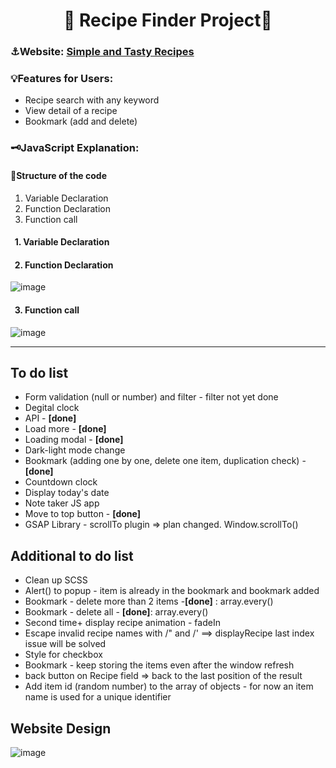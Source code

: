 <h1 align="center">🥗 Recipe Finder Project🥗 </h1>
<h3 align="left">⚓Website: <a href = "https://yukiramu.github.io/Recipe-Finder/">Simple and Tasty Recipes</a></h3>

<h3 align="left">💡Features for Users:</h3>
<ul>
<li>Recipe search with any keyword</li>
<li>View detail of a recipe</li>
<li>Bookmark (add and delete)</li>
</ul>

<h3 align="left">🗝️JavaScript Explanation:</h3>
<h4>🧱Structure of the code</h4>
<ol>
<li>Variable Declaration</li>
<li>Function Declaration</li>
<li>Function call</li>
</ol>

<h4>&nbsp&nbsp1. Variable Declaration</h4>

<h4>&nbsp&nbsp2. Function Declaration</h4>

![image](https://user-images.githubusercontent.com/76931326/112599634-73782d80-8dcd-11eb-8817-09edc431eb2a.png)

<h4>&nbsp&nbsp3. Function call</h4>

![image](https://user-images.githubusercontent.com/76931326/112600265-33657a80-8dce-11eb-9e3f-ce9c2380927a.png)

<hr>
<h2>To do list</h2>
<ul>
<li>Form validation (null or number) and filter - filter not yet done</li>
<li>Degital clock</li>
<li>API - <b>[done]</b></li>
<li>Load more - <b>[done]</b></li>
<li>Loading modal - <b>[done]</b></li>
<li>Dark-light mode change</li>
<li>Bookmark (adding one by one, delete one item, duplication check) - <b>[done]</b></li>
<li>Countdown clock</li>
<li>Display today's date</li>
<li>Note taker JS app</li>
<li>Move to top button - <b>[done]</b></li>
<li>GSAP Library - scrollTo plugin => plan changed. Window.scrollTo()</li>
</ul>

<h2>Additional to do list</h2>
<ul>
<li>Clean up SCSS</li>
<li>Alert() to popup - item is already in the bookmark and bookmark added</li>
<li>Bookmark - delete more than 2 items -<b>[done]</b> : array.every()</li>
<li>Bookmark - delete all - <b>[done]</b>: array.every()</li>
<li>Second time+ display recipe animation - fadeIn</li>
<li>Escape invalid recipe names with /" and /' ==> displayRecipe last index issue will be solved</li>
<li>Style for checkbox</li>
<li>Bookmark - keep storing the items even after the window refresh</li>
<li>back button on Recipe field => back to the last position of the result</li>
<li>Add item id (random number) to the array of objects - for now an item name is used for a unique identifier</li>
</ul>

<h2>Website Design</h2>

![image](https://user-images.githubusercontent.com/76931326/112596215-baafef80-8dc8-11eb-9292-afce9377f20a.png)
